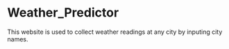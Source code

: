 # Weather_Predictor
This website is used to collect weather readings at any city by inputing city names.
